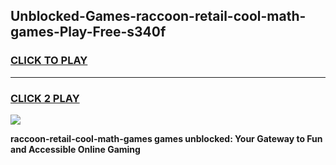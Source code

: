 
## Unblocked-Games-raccoon-retail-cool-math-games-Play-Free-s340f
<h3>
<a href="https://premium76.site?title=raccoon-retail-cool-math-games&ref=18A1">CLICK TO PLAY</a></h3>
<hr>

<h3>
<a href="https://premium76.site?title=raccoon-retail-cool-math-games&ref=18A1">CLICK 2 PLAY</a>
  
</h3>

<a href="https://premium76.site?title=raccoon-retail-cool-math-games&ref=18A1"><img src="https://clearcache.store/games.png"></a>


**raccoon-retail-cool-math-games games unblocked: Your Gateway to Fun and Accessible Online Gaming**
